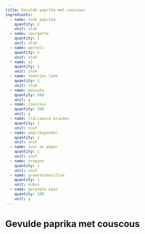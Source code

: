```yaml
---
title: Gevulde paprika met couscous
ingredients:
  - name: rode paprika
    quantity: 2
    unit: stuk
  - name: courgette
    quantity: 1
    unit: stuk
  - name: wortels
    quantity: 2
    unit: stuk
  - name: ui
    quantity: 1
    unit: stuk
  - name: teentjes look
    quantity: 3
    unit: stuk
  - name: passata
    quantity: 500
    unit: g
  - name: couscous
    quantity: 300
    unit: g
  - name: italiaanse kruiden
    quantity: 1
    unit: snuf
  - name: paprikapoeder
    quantity: 1
    unit: snuf
  - name: zout en peper
    quantity: 1
    unit: snuf
  - name: oregano
    quantity: 1
    unit: snuf
  - name: groentenbouillon
    quantity: 1
    unit: kubus
  - name: geraspte kaas
    quantity: 200
    unit: g
---
```


# Gevulde paprika met couscous
